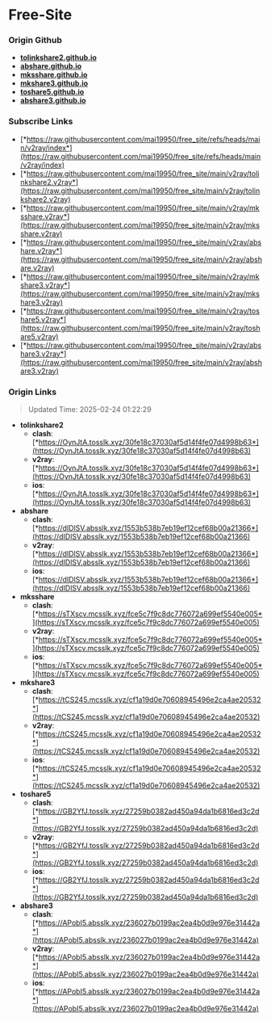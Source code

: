 # Free-Site

### Origin Github

- [**tolinkshare2.github.io**](https://github.com/tolinkshare2/tolinkshare2.github.io)
- [**abshare.github.io**](https://github.com/abshare/abshare.github.io)
- [**mksshare.github.io**](https://github.com/mksshare/mksshare.github.io)
- [**mkshare3.github.io**](https://github.com/mkshare3/mkshare3.github.io)
- [**toshare5.github.io**](https://github.com/toshare5/toshare5.github.io)
- [**abshare3.github.io**](https://github.com/abshare3/abshare3.github.io)

### Subscribe Links

- [*https://raw.githubusercontent.com/mai19950/free_site/refs/heads/main/v2ray/index*](https://raw.githubusercontent.com/mai19950/free_site/refs/heads/main/v2ray/index)
- [*https://raw.githubusercontent.com/mai19950/free_site/main/v2ray/tolinkshare2.v2ray*](https://raw.githubusercontent.com/mai19950/free_site/main/v2ray/tolinkshare2.v2ray)
- [*https://raw.githubusercontent.com/mai19950/free_site/main/v2ray/mksshare.v2ray*](https://raw.githubusercontent.com/mai19950/free_site/main/v2ray/mksshare.v2ray)
- [*https://raw.githubusercontent.com/mai19950/free_site/main/v2ray/abshare.v2ray*](https://raw.githubusercontent.com/mai19950/free_site/main/v2ray/abshare.v2ray)
- [*https://raw.githubusercontent.com/mai19950/free_site/main/v2ray/mkshare3.v2ray*](https://raw.githubusercontent.com/mai19950/free_site/main/v2ray/mkshare3.v2ray)
- [*https://raw.githubusercontent.com/mai19950/free_site/main/v2ray/toshare5.v2ray*](https://raw.githubusercontent.com/mai19950/free_site/main/v2ray/toshare5.v2ray)
- [*https://raw.githubusercontent.com/mai19950/free_site/main/v2ray/abshare3.v2ray*](https://raw.githubusercontent.com/mai19950/free_site/main/v2ray/abshare3.v2ray)

### Origin Links

> Updated Time: 2025-02-24 01:22:29

- **tolinkshare2**
  - **clash**: [*https://OynJtA.tosslk.xyz/30fe18c37030af5d14f4fe07d4998b63*](https://OynJtA.tosslk.xyz/30fe18c37030af5d14f4fe07d4998b63)
  - **v2ray**: [*https://OynJtA.tosslk.xyz/30fe18c37030af5d14f4fe07d4998b63*](https://OynJtA.tosslk.xyz/30fe18c37030af5d14f4fe07d4998b63)
  - **ios**: [*https://OynJtA.tosslk.xyz/30fe18c37030af5d14f4fe07d4998b63*](https://OynJtA.tosslk.xyz/30fe18c37030af5d14f4fe07d4998b63)
- **abshare**
  - **clash**: [*https://dIDlSV.absslk.xyz/1553b538b7eb19ef12cef68b00a21366*](https://dIDlSV.absslk.xyz/1553b538b7eb19ef12cef68b00a21366)
  - **v2ray**: [*https://dIDlSV.absslk.xyz/1553b538b7eb19ef12cef68b00a21366*](https://dIDlSV.absslk.xyz/1553b538b7eb19ef12cef68b00a21366)
  - **ios**: [*https://dIDlSV.absslk.xyz/1553b538b7eb19ef12cef68b00a21366*](https://dIDlSV.absslk.xyz/1553b538b7eb19ef12cef68b00a21366)
- **mksshare**
  - **clash**: [*https://sTXscv.mcsslk.xyz/fce5c7f9c8dc776072a699ef5540e005*](https://sTXscv.mcsslk.xyz/fce5c7f9c8dc776072a699ef5540e005)
  - **v2ray**: [*https://sTXscv.mcsslk.xyz/fce5c7f9c8dc776072a699ef5540e005*](https://sTXscv.mcsslk.xyz/fce5c7f9c8dc776072a699ef5540e005)
  - **ios**: [*https://sTXscv.mcsslk.xyz/fce5c7f9c8dc776072a699ef5540e005*](https://sTXscv.mcsslk.xyz/fce5c7f9c8dc776072a699ef5540e005)
- **mkshare3**
  - **clash**: [*https://tCS245.mcsslk.xyz/cf1a19d0e70608945496e2ca4ae20532*](https://tCS245.mcsslk.xyz/cf1a19d0e70608945496e2ca4ae20532)
  - **v2ray**: [*https://tCS245.mcsslk.xyz/cf1a19d0e70608945496e2ca4ae20532*](https://tCS245.mcsslk.xyz/cf1a19d0e70608945496e2ca4ae20532)
  - **ios**: [*https://tCS245.mcsslk.xyz/cf1a19d0e70608945496e2ca4ae20532*](https://tCS245.mcsslk.xyz/cf1a19d0e70608945496e2ca4ae20532)
- **toshare5**
  - **clash**: [*https://GB2YfJ.tosslk.xyz/27259b0382ad450a94da1b6816ed3c2d*](https://GB2YfJ.tosslk.xyz/27259b0382ad450a94da1b6816ed3c2d)
  - **v2ray**: [*https://GB2YfJ.tosslk.xyz/27259b0382ad450a94da1b6816ed3c2d*](https://GB2YfJ.tosslk.xyz/27259b0382ad450a94da1b6816ed3c2d)
  - **ios**: [*https://GB2YfJ.tosslk.xyz/27259b0382ad450a94da1b6816ed3c2d*](https://GB2YfJ.tosslk.xyz/27259b0382ad450a94da1b6816ed3c2d)
- **abshare3**
  - **clash**: [*https://APobI5.absslk.xyz/236027b0199ac2ea4b0d9e976e31442a*](https://APobI5.absslk.xyz/236027b0199ac2ea4b0d9e976e31442a)
  - **v2ray**: [*https://APobI5.absslk.xyz/236027b0199ac2ea4b0d9e976e31442a*](https://APobI5.absslk.xyz/236027b0199ac2ea4b0d9e976e31442a)
  - **ios**: [*https://APobI5.absslk.xyz/236027b0199ac2ea4b0d9e976e31442a*](https://APobI5.absslk.xyz/236027b0199ac2ea4b0d9e976e31442a)
